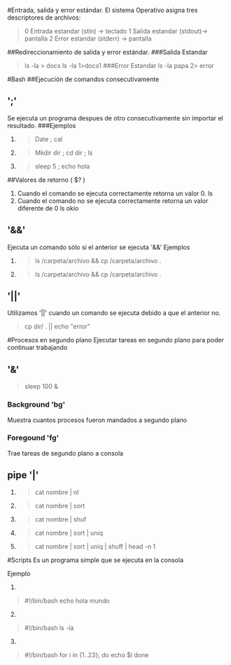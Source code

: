 #Entrada, salida y error estándar.
El sistema Operativo asigna tres descriptores de archivos:

>0 Entrada estandar (stin) -> teclado
> 1 Salida estandar (stdout)-> pantalla
> 2 Error estandar (stderr) -> pantalla

##Redireccionamiento de salida y error estándar.
###Salida Estandar
>ls -la > docs
>ls -la 1>docs1
###Error Estandar
>ls -la papa 2> error

#Bash
##Ejecución de comandos consecutivamente
## ';'
Se ejecuta un programa despues de otro consecutivamente sin importar el resultado.
###Ejemplos
1. > Date ; cal
2. >  Mkdir dir ; cd dir ; ls
3. > sleep 5 ; echo hola

##Valores de retorno ( $? )

1. Cuando el comando se ejecuta correctamente retorna un valor 0.
ls
2. Cuando el comando no se ejecuta correctamente retorna un valor diferente de 0
ls okio

## '&&'
Ejecuta un comando sólo si el anterior se ejecuta '&&'
Ejemplos
1. > ls /carpeta/archivo && cp /carpeta/archivo .
2. > ls /carpeta/archivo && cp /carpeta/archivo .

## '||'
Utilizamos '||' cuando un comando se ejecuta debido a que el anterior no.
> cp dir/ . || echo "error"

#Procesos en segundo plano 
Ejecutar tareas en segundo plano para poder continuar trabajando

## '&'
>sleep 100 &
### Background 'bg'
Muestra cuantos procesos fueron mandados a segundo plano
### Foregound 'fg'
Trae tareas de segundo plano a consola

## pipe '|'
1. >cat nombre | nl
2. >cat nombre | sort
3. >cat nombre | shuf
4. >cat nombre | sort | uniq
5. >cat nombre | sort | uniq | shuff | head -n 1 

#Scripts
Es un programa simple que se ejecuta en la consola

Ejemplo

1. 
>\#!/bin/bash
>echo hola mundo

2. 
>\#!/bin/bash
>ls -la

3. 
>\#!/bin/bash
>for i in {1..23}; 
>do 
>	echo $i
>done

